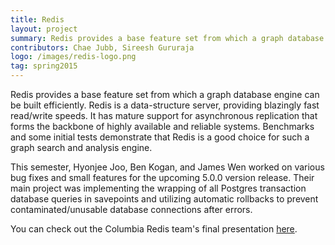 ```yaml
---
title: Redis
layout: project
summary: Redis provides a base feature set from which a graph database engine can be built efficiently. Redis is a data-structure server, providing blazingly fast read/write speeds. It has mature support for asynchronous replication that forms the backbone of highly available and reliable systems. Benchmarks and some initial tests demonstrate that Redis is a good choice for such a graph search and analysis engine.  
contributors: Chae Jubb, Sireesh Gururaja
logo: /images/redis-logo.png
tag: spring2015
---
```

Redis provides a base feature set from which a graph database engine can be built efficiently. Redis is a data-structure server, providing blazingly fast read/write speeds. It has mature support for asynchronous replication that forms the backbone of highly available and reliable systems. Benchmarks and some initial tests demonstrate that Redis is a good choice for such a graph search and analysis engine.

This semester, Hyonjee Joo, Ben Kogan, and James Wen worked on various bug fixes and small features for the upcoming 5.0.0 version release. Their main project was implementing the wrapping of all Postgres transaction database queries in savepoints and utilizing automatic rollbacks to prevent contaminated/unusable database connections after errors. 

You can check out the Columbia Redis team's final presentation [here](http://columbia-openacademy.github.io/presentations-spring2014/Orion.pdf).
